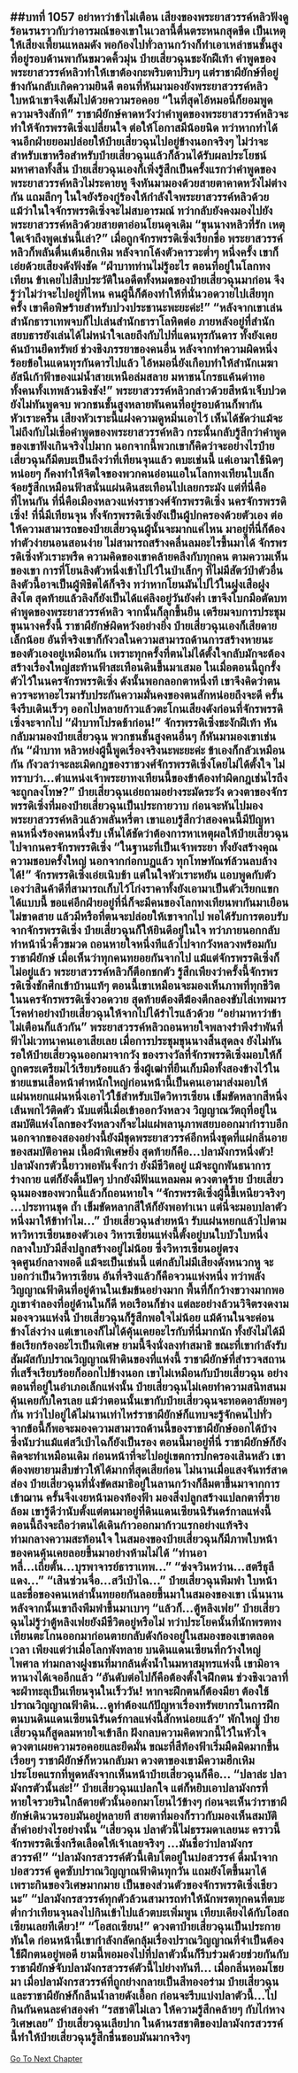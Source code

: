 ##บทที่ 1057 อย่าหาว่าข้าไม่เตือน
เสียงของพระยาสวรรค์หลิวฟังดูร้อนรนราวกับว่าอารมณ์ของเขาในเวลานี้ตื่นตระหนกสุดขีด เป็นเหตุให้เสียงเพี้ยนแหลมดัง พอก้องไปทั่วลานกว้างก็ทำเอาเหล่าชนชั้นสูงที่อยู่รอบด้านพากันขมวดคิ้วมุ่น
ป๋ายเสี่ยวฉุนชะงักฝีเท้า คำพูดของพระยาสวรรค์หลิวทำให้เขาต้องกะพริบตาปริบๆ แต่ราชาผียักษ์ที่อยู่ข้างกันกลับเกิดความยินดี ตอนที่หันมามองยังพระยาสวรรค์หลิว ใบหน้าเขาจึงเต็มไปด้วยความรอคอย
“ในที่สุดไอ้หมอนี่ก็ยอมพูดความจริงสักที” ราชาผียักษ์คาดหวังว่าคำพูดของพระยาสวรรค์หลิวจะทำให้จักรพรรดิเซิ่งเปลี่ยนใจ ต่อให้โอกาสมีน้อยนิด ทว่าหากทำได้จนอีกฝ่ายยอมปล่อยให้ป๋ายเสี่ยวฉุนไปอยู่ข้างนอกจริงๆ ไม่ว่าจะสำหรับเขาหรือสำหรับป๋ายเสี่ยวฉุนแล้วก็ล้วนได้รับผลประโยชน์มหาศาลทั้งสิ้น
ป๋ายเสี่ยวฉุนเองก็เพิ่งรู้สึกเป็นครั้งแรกว่าคำพูดของพระยาสวรรค์หลิวไม่ระคายหู จึงหันมามองด้วยสายตาคาดหวังไม่ต่างกัน แถมลึกๆ ในใจยังร้องกู่ร้องให้กำลังใจพระยาสวรรค์หลิวด้วย
แม้ว่าในใจจักรพรรดิเซิ่งจะไม่สบอารมณ์ ทว่ากลับยังคงมองไปยังพระยาสวรรค์หลิวด้วยสายตาอ่อนโยนดุจเดิม
“ขุนนางหลิวที่รัก เหตุใดเจ้าถึงพูดเช่นนี้เล่า?”
เมื่อถูกจักรพรรดิเซิ่งเรียกชื่อ พระยาสวรรค์หลิวก็พลันตื่นเต้นฮึกเหิม หลังจากโค้งตัวคารวะต่ำๆ หนึ่งครั้ง เขาก็เอ่ยด้วยเสียงดังฟังชัด
“ฝ่าบาทท่านไม่รู้อะไร ตอนที่อยู่ในโลกทงเทียน ข้าเคยไปสืบประวัติในอดีตทั้งหมดของป๋ายเสี่ยวฉุนมาก่อน จึงรู้ว่าไม่ว่าจะไปอยู่ที่ไหน คนผู้นี้ก็ต้องทำให้ที่นั่นวอดวายไปเสียทุกครั้ง เขาคือพิษร้ายสำหรับปวงประชานะพะยะค่ะ!”
“หลังจากเขาเล่นสำนักธาราเทพจบก็ไปเล่นสำนักธาราโลหิตต่อ ภายหลังอยู่ที่สำนักสยบธารยังเล่นได้ไม่หนำใจเลยถึงกับไปที่แดนทุรกันดาร ทั้งยังเคยค้นบ้านยึดทรัพย์ ช่วงชิงภรรยาของคนอื่น หลังจากทำความผิดหนึ่งร้อยข้อในแดนทุรกันดารไปแล้ว ไอ้หมอนี่ยังเกือบทำให้สำนักเมฆาอัสนีเก้าฟ้าของแม่น้ำสายเหนือล่มสลาย มหาชนโกรธแค้นด่าทอ ทั้งคนทั้งเทพล้วนชิงชัง!” พระยาสวรรค์หลิวกล่าวด้วยสีหน้าเจ็บปวด ยังไม่ทันพูดจบ พวกชนชั้นสูงหลายพันคนที่อยู่รอบด้านก็พากันหัวเราะครืน
เสียงหัวเราะนี้แฝงความดูหมิ่นเอาไว้ เห็นได้ชัดว่าแม้จะไม่ถึงกับไม่เชื่อคำพูดของพระยาสวรรค์หลิว กระนั้นกลับรู้สึกว่าคำพูดของเขาฟังเกินจริงไปมาก นอกจากนี้พวกเขาก็คิดว่าจะอย่างไรป๋ายเสี่ยวฉุนก็มีตบะเป็นถึงว่าที่เทียนจุนแล้ว ตบะเช่นนี้ แค่เอามาใช้นิดๆ หน่อยๆ ก็คงทำให้จิตใจของพวกคนอ่อนแอในโลกทงเทียนใบเล็กจ้อยรู้สึกเหมือนฟ้าสนั่นแผ่นดินสะเทือนไปเลยกระมัง
แต่ที่นี่คือที่ไหนกัน ที่นี่คือเมืองหลวงแห่งราชวงศ์จักรพรรดิเซิ่ง นครจักรพรรดิเซิ่ง!
ที่นี่มีเทียนจุน ทั้งจักรพรรดิเซิ่งยังเป็นผู้ปกครองด้วยตัวเอง ต่อให้ความสามารถของป๋ายเสี่ยวฉุนผู้นั้นจะมากแค่ไหน มาอยู่ที่นี่ก็ต้องทำตัวง่ายนอนสอนง่าย ไม่สามารถสร้างคลื่นลมอะไรขึ้นมาได้
จักรพรรดิเซิ่งหัวเราะพรืด ความคิดของเขาคล้ายคลึงกับทุกคน ตามความเห็นของเขา การที่โยนลิงตัวหนึ่งเข้าไปไว้ในป่าเล็กๆ ที่ไม่มีสัตว์ป่าตัวอื่น ลิงตัวนี้อาจเป็นผู้พิชิตได้ก็จริง ทว่าหากโยนมันไปไว้ในฝูงเสือฝูงสิงโต สุดท้ายแล้วลิงก็ยังเป็นได้แค่ลิงอยู่วันยังค่ำ
เขาจึงโบกมือตัดบทคำพูดของพระยาสวรรค์หลิว จากนั้นก็ลุกขึ้นยืน เตรียมจบการประชุมขุนนางครั้งนี้
ราชาผียักษ์ผิดหวังอย่างยิ่ง ป๋ายเสี่ยวฉุนเองก็เสียดายเล็กน้อย อันที่จริงเขาก็กังวลในความสามารถด้านการสร้างหายนะของตัวเองอยู่เหมือนกัน เพราะทุกครั้งที่ตนไม่ได้ตั้งใจกลับมักจะต้องสร้างเรื่องใหญ่สะท้านฟ้าสะเทือนดินขึ้นมาเสมอ ในเมื่อตอนนี้ถูกรั้งตัวไว้ในนครจักรพรรดิเซิ่ง ดังนั้นพอกลอกตาหนึ่งที เขาจึงคิดว่าตนควรจะหาอะไรมารับประกันความมั่นคงของตนสักหน่อยถึงจะดี
ครั้นจึงรีบเดินเร็วๆ ออกไปหลายก้าวแล้วตะโกนเสียงดังก่อนที่จักรพรรดิเซิ่งจะจากไป
“ฝ่าบาทโปรดช้าก่อน!”
จักรพรรดิเซิ่งชะงักฝีเท้า หันกลับมามองป๋ายเสี่ยวฉุน พวกชนชั้นสูงคนอื่นๆ ก็หันมามองเขาเช่นกัน
“ฝ่าบาท หลิวหย่งผู้นี้พูดเรื่องจริงนะพะยะค่ะ ข้าเองก็กลัวเหมือนกัน กังวลว่าจะละเมิดกฎของราชวงศ์จักรพรรดิเซิ่งโดยไม่ได้ตั้งใจ ไม่ทราบว่า...ตำแหน่งเจ้าพระยาทงเทียนนี้ของข้าต้องทำผิดกฎเช่นไรถึงจะถูกลงโทษ?” ป๋ายเสี่ยวฉุนเอ่ยถามอย่างระมัดระวัง
ดวงตาของจักรพรรดิเซิ่งที่มองป๋ายเสี่ยวฉุนเป็นประกายวาบ ก่อนจะหันไปมองพระยาสวรรค์หลิวแล้วพลันหรี่ตา เขาแอบรู้สึกว่าสองคนนี้มีปัญหา คนหนึ่งร้องคนหนึ่งรับ เห็นได้ชัดว่าต้องการหาเหตุผลให้ป๋ายเสี่ยวฉุนไปจากนครจักรพรรดิเซิ่ง
“ในฐานะที่เป็นเจ้าพระยา ทั้งยังสร้างคุณความชอบครั้งใหญ่ นอกจากก่อกบฏแล้ว ทุกโทษทัณฑ์ล้วนลบล้างได้!” จักรพรรดิเซิ่งเอ่ยเนิบช้า แต่ในใจหัวเราะหยัน แอบพูดกับตัวเองว่าสินค้าดีที่สามารถเก็บไว้โก่งราคาทั้งยังเอามาเป็นตัวเรียกแขกได้แบบนี้ ขอแค่อีกฝ่ายอยู่ที่นี่ก็จะมีคนของโลกทงเทียนพากันมาเยือนไม่ขาดสาย แล้วมีหรือที่ตนจะปล่อยให้เขาจากไป
พอได้รับการตอบรับจากจักรพรรดิเซิ่ง ป๋ายเสี่ยวฉุนก็ให้ยินดีอยู่ในใจ ทว่าภายนอกกลับทำหน้านิ่วคิ้วขมวด ถอนหายใจหนึ่งทีแล้วไปจากวังหลวงพร้อมกับราชาผียักษ์
เมื่อเห็นว่าทุกคนทยอยกันจากไป แม้แต่จักรพรรดิเซิ่งก็ไม่อยู่แล้ว พระยาสวรรค์หลิวก็ตีอกชกตัว รู้สึกเพียงว่าครั้งนี้จักรพรรดิเซิ่งชักศึกเข้าบ้านแท้ๆ ตอนนี้เขาเหมือนจะมองเห็นภาพที่ทุกชีวิตในนครจักรพรรดิเซิ่งวอดวาย สุดท้ายต้องตีฆ้องตีกลองขับไล่เทพมารโรคห่าอย่างป๋ายเสี่ยวฉุนให้จากไปได้รำไรแล้วด้วย
“อย่ามาหาว่าข้าไม่เตือนก็แล้วกัน” พระยาสวรรค์หลิวถอนหายใจพลางรำพึงรำพันที่ฟ้าไม่เวทนาคนเอาเสียเลย
เมื่อการประชุมขุนนางสิ้นสุดลง ยังไม่ทันรอให้ป๋ายเสี่ยวฉุนออกมาจากวัง ของรางวัลที่จักรพรรดิเซิ่งมอบให้ก็ถูกตระเตรียมไว้เรียบร้อยแล้ว ซึ่งผู้เฒ่าที่ยืนเก็บมือทั้งสองข้างไว้ในชายแขนเสื้อหน้าตำหนักใหญ่ก่อนหน้านี้เป็นคนเอามาส่งมอบให้
แผ่นหยกแผ่นหนึ่งเอาไว้ใช้สำหรับเปิดวิหารเซียน
เข็มขัดหลากสีหนึ่งเส้นพกไว้ติดตัว นับแต่นี้เมื่อเข้าออกวังหลวง วิญญาณวัตถุที่อยู่ในสมบัติแห่งโลกของวังหลวงก็จะไม่แผ่พลานุภาพสยบออกมากำราบอีก
นอกจากของสองอย่างนี้ยังมีชุดพระยาสวรรค์อีกหนึ่งชุดที่แผ่กลิ่นอายของสมบัติอาคม เนื้อผ้าพิเศษยิ่ง สุดท้ายก็คือ...ปลามังกรหนึ่งตัว!
ปลามังกรตัวนี้ยาวพอพันจั้งกว่า ยังมีชีวิตอยู่ แม้จะถูกพันธนาการร่างกาย แต่ก็ยังดิ้นปัดๆ ปากยังมีฟันแหลมคม ดวงตาดุร้าย
ป๋ายเสี่ยวฉุนมองของพวกนี้แล้วก็ถอนหายใจ
“จักรพรรดิเซิ่งผู้นี้ขี้เหนียวจริงๆ ...ประทานชุด ถ้ำ เข็มขัดหลากสีให้ก็ยังพอทำเนา แต่นี่จะมอบปลาตัวหนึ่งมาให้ข้าทำไม...” ป๋ายเสี่ยวฉุนส่ายหน้า รับแผ่นหยกแล้วไปตามหาวิหารเซียนของตัวเอง วิหารเซียนแห่งนี้ตั้งอยู่บนใบบัวใบหนึ่ง กลางใบบัวมีสิ่งปลูกสร้างอยู่ไม่น้อย ซึ่งวิหารเซียนอยู่ตรงจุดศูนย์กลางพอดี แม้จะเป็นเช่นนี้ แต่กลับไม่มีเสียงดังหนวกหู
จะบอกว่าเป็นวิหารเซียน อันที่จริงแล้วก็คือจวนแห่งหนึ่ง ทว่าพลังวิญญาณฟ้าดินที่อยู่ด้านในเข้มข้นอย่างมาก พื้นที่ก็กว้างขวางมากพอ ภูเขาจำลองที่อยู่ด้านในก็ดี หอเรือนก็ช่าง แต่ละอย่างล้วนวิจิตรงดงาม
มองจวนแห่งนี้ ป๋ายเสี่ยวฉุนก็รู้สึกพอใจไม่น้อย แม้ด้านในจะค่อนข้างโล่งว่าง แต่เขาเองก็ไม่ได้คุ้นเคยอะไรกับที่นี่มากนัก ทั้งยังไม่ได้มีข้อเรียกร้องอะไรเป็นพิเศษ ยามนี้จึงนั่งลงทำสมาธิ ขณะที่เขากำลังรับสัมผัสกับปราณวิญญาณฟ้าดินของที่แห่งนี้ ราชาผียักษ์ที่สำรวจสถานที่เสร็จเรียบร้อยก็ออกไปข้างนอก
เขาไม่เหมือนกับป๋ายเสี่ยวฉุน อย่างตอนที่อยู่ในอำเภอเล็กแห่งนั้น ป๋ายเสี่ยวฉุนไม่เคยทำความสนิทสนมคุ้นเคยกับใครเลย แม้ว่าตอนนั้นเขากับป๋ายเสี่ยวฉุนจะทอดอาลัยพอๆ กัน ทว่าไปอยู่ได้ไม่นานเท่าไหร่ราชาผียักษ์ก็แทบจะรู้จักคนไปทั่ว จากข้อนี้ก็พอจะมองความสามารถด้านนี้ของราชาผียักษ์ออกได้บ้าง ซึ่งนับว่าแม้แต่สวีเป่าไฉก็ยังเป็นรอง
ตอนนี้มาอยู่ที่นี่ ราชาผียักษ์ก็ยังคิดจะทำเหมือนเดิม ก่อนหน้าที่จะไปอยู่เขตการปกครองเสินหลัว เขาต้องพยายามสืบข่าวให้ได้มากที่สุดเสียก่อน
ไม่นานเมื่อแสงจันทร์สาดส่อง ป๋ายเสี่ยวฉุนที่นั่งขัดสมาธิอยู่ในลานกว้างก็ลืมตาขึ้นมาจากการเข้าฌาน ครั้นจึงเงยหน้ามองท้องฟ้า มองสิ่งปลูกสร้างแปลกตาที่รายล้อม เขารู้ดีว่านับตั้งแต่ตนมาอยู่ที่ดินแดนเซียนนิรันดร์กาลแห่งนี้ ตอนนี้ถึงจะถือว่าตนได้เดินก้าวออกมาก้าวแรกอย่างแท้จริง
ท่ามกลางความสะท้อนใจ ในสมองของป๋ายเสี่ยวฉุนก็มีภาพใบหน้าของคนคุ้นเคยลอยขึ้นมาอย่างห้ามไม่ได้
“ท่านอาหลี่...เถี่ยตั้น...บุรพาจารย์ธาราเทพ...”
“ซ่งจวินหว่าน...สตรีธุลีแดง...”
“เสินซ่วนจื่อ...สวีเป่าไฉ...” ป๋ายเสี่ยวฉุนพึมพำ ใบหน้าและชื่อของคนเหล่านั้นทยอยกันลอยขึ้นมาในสมองของเขา เนิ่นนานหลังจากนั้นเขาถึงพึมพำขึ้นมาเบาๆ
“แล้วก็...ตู้หลิงเฟย” ป๋ายเสี่ยวฉุนไม่รู้ว่าตู้หลิงเฟยยังมีชีวิตอยู่หรือไม่ ทว่าประโยคนั้นที่นักพรตทงเทียนตะโกนออกมาก่อนตายกลับดังก้องอยู่ในสมองของเขาตลอดเวลา
เพียงแต่ว่าเมื่อโลกพังทลาย บนดินแดนเซียนที่กว้างใหญ่ไพศาล ท่ามกลางฝูงชนที่มากล้นดั่งน้ำในมหาสมุทรแห่งนี้ เขามิอาจหานางได้เจออีกแล้ว
“อันดับต่อไปก็คือต้องตั้งใจฝึกตน ช่วงชิงเวลาที่จะฝ่าทะลุเป็นเทียนจุนในเร็ววัน! หากจะฝึกตนก็ต้องมียา ต้องใช้ปราณวิญญาณฟ้าดิน...ดูท่าต้องแก้ปัญหาเรื่องทรัพยากรในการฝึกตนบนดินแดนเซียนนิรันดร์กาลแห่งนี้สักหน่อยแล้ว” พักใหญ่ ป๋ายเสี่ยวฉุนก็สูดลมหายใจเข้าลึก ฝังกลบความคิดพวกนี้ไว้ในหัวใจ ดวงตาเผยความรอคอยและยึดมั่น
ขณะที่สีท้องฟ้าเริ่มมืดมิดมากขึ้นเรื่อยๆ ราชาผียักษ์ก็หวนกลับมา ดวงตาของเขามีความฮึกเหิม ประโยคแรกที่พูดหลังจากเห็นหน้าป๋ายเสี่ยวฉุนก็คือ...
“ปลาล่ะ ปลามังกรตัวนั้นล่ะ!”
ป๋ายเสี่ยวฉุนแปลกใจ แต่ก็หยิบเอาปลามังกรที่หายใจรวยรินใกล้ตายตัวนั้นออกมาโยนไว้ข้างๆ ก่อนจะเห็นว่าราชาผียักษ์เดินวนรอบมันอยู่หลายที สายตาที่มองก็ราวกับมองเห็นสมบัติล้ำค่าอย่างไรอย่างนั้น
“เสี่ยวฉุน ปลาตัวนี้ไม่ธรรมดาเลยนะ คราวนี้จักรพรรดิเซิ่งกรีดเลือดให้เจ้าเลยจริงๆ ...มันชื่อว่าปลามังกรสวรรค์!”
“ปลามังกรสวรรค์ตัวนี้เติบโตอยู่ในบ่อสวรรค์ ดื่มน้ำจากบ่อสวรรค์ ดูดซับปราณวิญญาณฟ้าดินทุกวัน แถมยังโตขึ้นมาได้เพราะกินของวิเศษมากมาย เป็นของส่วนตัวของจักรพรรดิเซิ่งเชียวนะ”
“ปลามังกรสวรรค์ทุกตัวล้วนสามารถทำให้นักพรตทุกคนที่ตบะต่ำกว่าเทียนจุนลงไปกินเข้าไปแล้วตบะเพิ่มพูน เทียบเคียงได้กับโอสถเซียนเลยทีเดียว!”
“โอสถเซียน!” ดวงตาป๋ายเสี่ยวฉุนเป็นประกายทันใด ก่อนหน้านี้เขากำลังกลัดกลุ้มเรื่องปราณวิญญาณที่จำเป็นต้องใช้ฝึกตนอยู่พอดี ยามนี้พอมองไปที่ปลาตัวนั้นก็รีบร่วมด้วยช่วยกันกับราชาผียักษ์จับปลามังกรสวรรค์ตัวนี้ไปย่างทันที...
เมื่อกลิ่นหอมโชยมา เมื่อปลามังกรสวรรค์ที่ถูกย่างกลายเป็นสีทองอร่าม ป๋ายเสี่ยวฉุนและราชาผียักษ์ก็กลืนน้ำลายดังเอื้อก ก่อนจะรีบแบ่งปลาตัวนี้...ไปกินกันคนละคำสองคำ
“รสชาติไม่เลว ให้ความรู้สึกคล้ายๆ กับไก่หางวิเศษเลย” ป๋ายเสี่ยวฉุนเลียปาก ในด้านรสชาติของปลามังกรสวรรค์นี้ทำให้ป๋ายเสี่ยวฉุนรู้สึกชื่นชอบมันมากจริงๆ
------


[Go To Next Chapter]( ./30.md)